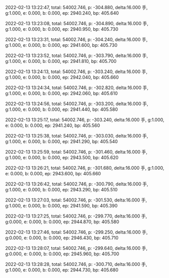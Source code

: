 2022-02-13 13:22:47, total: 54002.746, p: -304.880, delta:16.000 手, g:1.000, e: 0.000, b: 0.000, ep: 2940.240, bp: 405.640

2022-02-13 13:23:08, total: 54002.746, p: -304.890, delta:16.000 手, g:1.000, e: 0.000, b: 0.000, ep: 2940.950, bp: 405.730

2022-02-13 13:23:31, total: 54002.746, p: -304.240, delta:16.000 手, g:1.000, e: 0.000, b: 0.000, ep: 2941.600, bp: 405.730

2022-02-13 13:23:52, total: 54002.746, p: -303.790, delta:16.000 手, g:1.000, e: 0.000, b: 0.000, ep: 2941.810, bp: 405.700

2022-02-13 13:24:13, total: 54002.746, p: -303.240, delta:16.000 手, g:1.000, e: 0.000, b: 0.000, ep: 2942.040, bp: 405.660

2022-02-13 13:24:34, total: 54002.746, p: -302.820, delta:16.000 手, g:1.000, e: 0.000, b: 0.000, ep: 2942.060, bp: 405.610

2022-02-13 13:24:56, total: 54002.746, p: -303.200, delta:16.000 手, g:1.000, e: 0.000, b: 0.000, ep: 2941.440, bp: 405.580

2022-02-13 13:25:17, total: 54002.746, p: -303.240, delta:16.000 手, g:1.000, e: 0.000, b: 0.000, ep: 2941.240, bp: 405.560

2022-02-13 13:25:38, total: 54002.746, p: -303.030, delta:16.000 手, g:1.000, e: 0.000, b: 0.000, ep: 2941.290, bp: 405.540

2022-02-13 13:25:59, total: 54002.746, p: -301.460, delta:16.000 手, g:1.000, e: 0.000, b: 0.000, ep: 2943.500, bp: 405.620

2022-02-13 13:26:21, total: 54002.746, p: -301.680, delta:16.000 手, g:1.000, e: 0.000, b: 0.000, ep: 2943.600, bp: 405.660

2022-02-13 13:26:42, total: 54002.746, p: -300.790, delta:16.000 手, g:1.000, e: 0.000, b: 0.000, ep: 2943.290, bp: 405.510

2022-02-13 13:27:03, total: 54002.746, p: -301.530, delta:16.000 手, g:1.000, e: 0.000, b: 0.000, ep: 2941.590, bp: 405.390

2022-02-13 13:27:25, total: 54002.746, p: -299.770, delta:16.000 手, g:0.000, e: 0.000, b: 0.000, ep: 2944.870, bp: 405.580

2022-02-13 13:27:46, total: 54002.746, p: -299.250, delta:16.000 手, g:0.000, e: 0.000, b: 0.000, ep: 2946.430, bp: 405.710

2022-02-13 13:28:07, total: 54002.746, p: -299.640, delta:16.000 手, g:0.000, e: 0.000, b: 0.000, ep: 2945.960, bp: 405.700

2022-02-13 13:28:28, total: 54002.746, p: -300.710, delta:16.000 手, g:1.000, e: 0.000, b: 0.000, ep: 2944.730, bp: 405.680